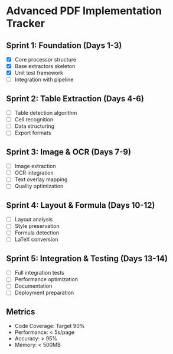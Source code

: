# Advanced PDF Implementation Tracker

## Sprint 1: Foundation (Days 1-3)
- [x] Core processor structure
- [x] Base extractors skeleton
- [x] Unit test framework
- [ ] Integration with pipeline

## Sprint 2: Table Extraction (Days 4-6)
- [ ] Table detection algorithm
- [ ] Cell recognition
- [ ] Data structuring
- [ ] Export formats

## Sprint 3: Image & OCR (Days 7-9)
- [ ] Image extraction
- [ ] OCR integration
- [ ] Text overlay mapping
- [ ] Quality optimization

## Sprint 4: Layout & Formula (Days 10-12)
- [ ] Layout analysis
- [ ] Style preservation
- [ ] Formula detection
- [ ] LaTeX conversion

## Sprint 5: Integration & Testing (Days 13-14)
- [ ] Full integration tests
- [ ] Performance optimization
- [ ] Documentation
- [ ] Deployment preparation

## Metrics
- Code Coverage: Target 90%
- Performance: < 5s/page
- Accuracy: > 95%
- Memory: < 500MB
